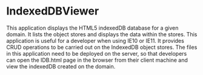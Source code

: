 IndexedDBViewer
===============

This application displays the HTML5 indexedDB database for a given domain. 
It lists the object stores and displays the data within the stores.
This application is useful for a developer when using IE10 or IE11.
It provides CRUD operations to be carried out on the IndexedDB object stores.
The files in this application need to be deployed on the server, so that developers can open the IDB.html page in the browser from their client machine and view the indexedDB created on the domain.
